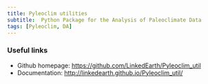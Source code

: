 ```yaml
---
title: Pyleoclim utilities
subtitle:  Python Package for the Analysis of Paleoclimate Data
tags: [Pyleoclim, DA]
---
```


### Useful links

+ Github homepage: <https://github.com/LinkedEarth/Pyleoclim_util>
+ Documentation: <http://linkedearth.github.io/Pyleoclim_util/>


